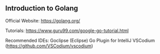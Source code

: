 ## Introduction to Golang

Official Website:
https://golang.org/

Tutorials:
https://www.guru99.com/google-go-tutorial.html

Recommended IDEs:
Goclipse (Eclipse)
Go Plugin for IntelliJ
VSCodium (https://github.com/VSCodium/vscodium)
